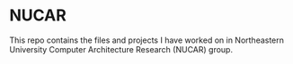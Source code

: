 # NUCAR
This repo contains the files and projects I have worked on in Northeastern University Computer Architecture Research (NUCAR) group.
